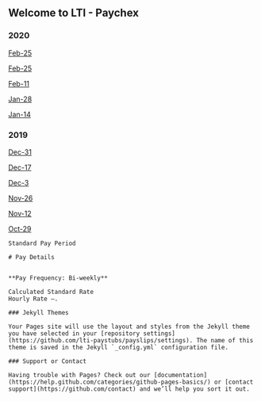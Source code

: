 ## Welcome to LTI - Paychex


### 2020

[Feb-25](2020/Mar-10.pdf)

[Feb-25](2020/Feb-21.pdf)

[Feb-11](2020/Feb-5.pdf)

[Jan-28](2020/Jan-251.pdf)

[Jan-14](2020/Jan-141.pdf)

### 2019

[Dec-31](2020/DEC-301.pdf)

[Dec-17](2020/Dec-17.pdf)

[Dec-3](2020/Dec-3.pdf)

[Nov-26](2020/Nov-30.pdf)

[Nov-12](2020/Nov-18.pdf)

[Oct-29](2020/Oct-31.pdf)



```
Standard Pay Period

# Pay Details


**Pay Frequency: Bi-weekly**

Calculated Standard Rate
Hourly Rate —.

### Jekyll Themes

Your Pages site will use the layout and styles from the Jekyll theme you have selected in your [repository settings](https://github.com/lti-paystubs/payslips/settings). The name of this theme is saved in the Jekyll `_config.yml` configuration file.

### Support or Contact

Having trouble with Pages? Check out our [documentation](https://help.github.com/categories/github-pages-basics/) or [contact support](https://github.com/contact) and we’ll help you sort it out.
